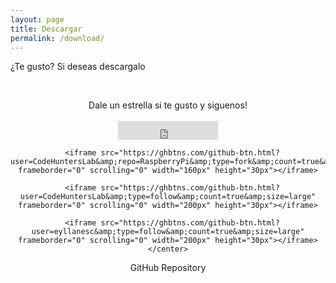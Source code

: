 ```yaml
---
layout: page
title: Descargar
permalink: /download/
---
```


<span class="page-tagline">¿Te gusto? Si deseas descargalo</span>


<div class="post-content-download">
  <p>
    <br />
  </p>
  <div class="download">
    <center><i class="fa fa-heart"></i> Dale un estrella si te gusto y siguenos!</center>
    <br />
    <center>
      <iframe src="https://ghbtns.com/github-btn.html?user=CodeHuntersLab&amp;repo=RaspberryPi&amp;type=star&amp;count=true&amp;size=large" frameborder="0" scrolling="0" width="160px" height="30px"></iframe>

      <iframe src="https://ghbtns.com/github-btn.html?user=CodeHuntersLab&amp;repo=RaspberryPi&amp;type=fork&amp;count=true&amp;size=large" frameborder="0" scrolling="0" width="160px" height="30px"></iframe>

      <iframe src="https://ghbtns.com/github-btn.html?user=CodeHuntersLab&amp;type=follow&amp;count=true&amp;size=large" frameborder="0" scrolling="0" width="200px" height="30px"></iframe>

      <iframe src="https://ghbtns.com/github-btn.html?user=eyllanesc&amp;type=follow&amp;count=true&amp;size=large" frameborder="0" scrolling="0" width="200px" height="30px"></iframe>
    </center>
  </div>
  <center>GitHub Repository
    <h2><a href="{{ site.github.repository_url }}"><i class="fa fa-github"></i></a></h2>
  </center>
  </div>

</div>
